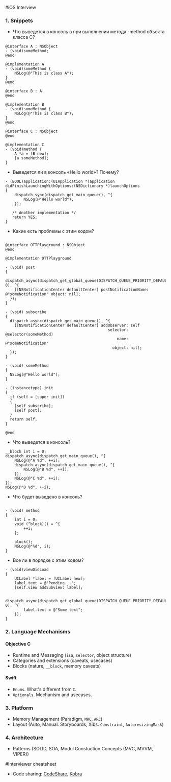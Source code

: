 #iOS Interview
### 1. Snippets

- Что выведется в консоль в при выполнении метода -method объекта класса C?

```objc
@interface A : NSObject
- (void)someMethod;
@end

@implementation A
- (void)someMethod {
    NSLog(@"This is class A");
}
@end

@interface B : A
@end

@implementation B
- (void)someMethod {
    NSLog(@"This is class B");
}
@end

@interface C : NSObject
@end

@implementation C
- (void)method {
    A *a = [B new];
    [a someMethod];
}
```
- Выведется ли в консоль «Hello world»? Почему?

```objc
- (BOOL)application:(UIApplication *)application didFinishLaunchingWithOptions:(NSDictionary *)launchOptions
{
    dispatch_sync(dispatch_get_main_queue(), ^{
        NSLog(@"Hello world");
    });

   /* Another implementation */
   return YES;
}
```

- Какие есть проблемы с этим кодом?
```objc

@interface OTTPlayground : NSObject
@end

@implementation OTTPlayground

- (void) post
{
  dispatch_async(dispatch_get_global_queue(DISPATCH_QUEUE_PRIORITY_DEFAULT, 0), ^{
    [[NSNotificationCenter defaultCenter] postNotificationName: @"someNotification" object: nil];
  });
}

- (void) subscribe
{
  dispatch_async(dispatch_get_main_queue(), ^{
    [[NSNotificationCenter defaultCenter] addObserver: self
                                             selector: @selector(someMethod)
                                                 name: @"someNotification"
                                               object: nil];
  });
}

- (void) someMethod
{
  NSLog(@"Hello world");
}

- (instancetype) init
{
  if (self = [super init])
  {
    [self subscribe];
    [self post];
  }
  return self;
}

@end
```

- Что выведется в консоль?

```objc
__block int i = 0; 
dispatch_async(dispatch_get_main_queue(), ^{
    NSLog(@"A %d", ++i);
    dispatch_async(dispatch_get_main_queue(), ^{
        NSLog(@"B %d", ++i);
    });
    NSLog(@"C %d", ++i);
});
NSLog(@"D %d", ++i);
```

- Что будет выведено в консоль?

```objc

- (void) method
{
    int i = 0;
    void (^block)() = ^{
        ++i;
    };
    
    block();
    NSLog(@"%d", i);
}
```

- Все ли в порядке с этим кодом?

```objc
- (void)viewDidLoad
{
    UILabel *label = [UILabel new];
    label.text = @"Pending...";
    [self.view addSubview: label];
    
    dispatch_async(dispatch_get_global_queue(DISPATCH_QUEUE_PRIORITY_DEFAULT, 0), ^{
        label.text = @"Some text";
    });
}
```

### 2. Language Mechanisms
#### Objective C
- Runtime and Messaging (`isa`, `selector`, object structure)
- Categories and extensions (caveats, usecases)
- Blocks (nature, `__block`, memory caveats)

#### Swift
- `Enums`. What's different from `C`.
- `Optionals`. Mechanism and usecases.

### 3. Platform

- Memory Management (Paradigm, `MRC`, `ARC`)
- Layout (Auto, Manual. Storyboards, Xibs. `Constraint`, `AutoresizingMask`)

### 4. Architecture
- Patterns (SOLID, SOA, Modul Constuction Concepts (MVC, MVVM, VIPER))



#Interviewer cheatsheet
- Code sharing: [CodeShare](https://codeshare.io), [Kobra](https://kobra.io/)
